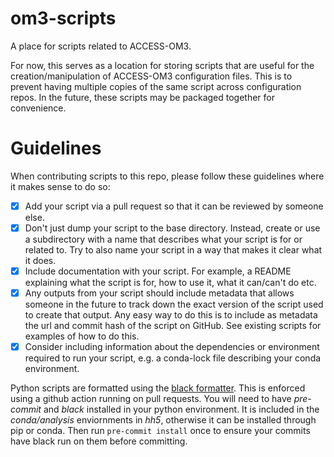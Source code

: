 # om3-scripts

A place for scripts related to ACCESS-OM3.

For now, this serves as a location for storing scripts that are useful for the creation/manipulation of ACCESS-OM3 configuration files. This is to prevent having multiple copies of the same script across configuration repos. In the future, these scripts may be packaged together for convenience. 

# Guidelines

When contributing scripts to this repo, please follow these guidelines where it makes sense to do so:

- [x] Add your script via a pull request so that it can be reviewed by someone else.
- [x] Don't just dump your script to the base directory. Instead, create or use a subdirectory with a name that describes what your script is for or related to. Try to also name your script in a way that makes it clear what it does.
- [x] Include documentation with your script. For example, a README explaining what the script is for, how to use it, what it can/can't do etc.
- [x] Any outputs from your script should include metadata that allows someone in the future to track down the exact version of the script used to create that output. Any easy way to do this is to include as metadata the url and commit hash of the script on GitHub. See existing scripts for examples of how to do this.
- [x] Consider including information about the dependencies or environment required to run your script, e.g. a conda-lock file describing your conda environment.

Python scripts are formatted using the [black formatter](https://github.com/psf/black). This is enforced using a github action running on pull requests. You will need to have _pre-commit_ and _black_ installed in your python environment. It is included in the _conda/analysis_ enviornments in _hh5_, otherwise it can be installed through pip or conda. Then run `pre-commit install` once to ensure your commits have black run on them before committing.